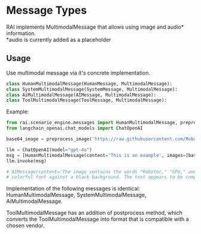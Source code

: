 # Message Types

RAI implements MultimodalMessage that allows using image and audio* information.\
*audio is currently added as a placeholder

## Usage

Use multimodal message via it's concrete implementation.

```python
class HumanMultimodalMessage(HumanMessage, MultimodalMessage):
class SystemMultimodalMessage(SystemMessage, MultimodalMessage):
class AiMultimodalMessage(AIMessage, MultimodalMessage):
class ToolMultimodalMessage(ToolMessage, MultimodalMessage):
```

Example:

```python
from rai.scenario_engine.messages import HumanMultimodalMessage, preprocess_image
from langchain_openai.chat_models import ChatOpenAI

base64_image = preprocess_image('https://raw.githubusercontent.com/RobotecAI/RobotecGPULidar/develop/docs/image/rgl-logo.png')

llm = ChatOpenAI(model="gpt-4o")
msg = [HumanMultimodalMessage(content='This is an example', images=[base64_image])]
llm.invoke(msg)

# AIMessage(content='The image contains the words "Robotec," "GPU," and "Lidar" written in a stylized,
# colorful font against a black background. The text appears to be composed of red, green, and blue lines that create a 3D effect.'...
```

Implementation of the following messages is identical: HumanMultimodalMessage, SystemMultimodalMessage, AiMultimodalMessage.

ToolMultimodalMessage has an addition of postprocess method, which converts the ToolMultimodalMessage into format that is compatible with a chosen vendor.
